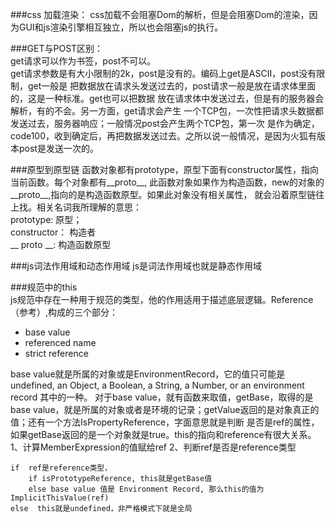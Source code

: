 ###css 加载渲染：
css加载不会阻塞Dom的解析，但是会阻塞Dom的渲染，因为GUI和js渲染引擎相互独立，所以也会阻塞js的执行。  

###GET与POST区别：  
get请求可以作为书签，post不可以。  
get请求参数是有大小限制的2k，post是没有的。编码上get是ASCII，post没有限制，get一般是
把数据放在请求头发送过去的，post请求一般是放在请求体里面的，这是一种标准。get也可以把数据
放在请求体中发送过去，但是有的服务器会解析，有的不会。另一方面，get请求会产生
一个TCP包，一次性把请求头数据都发送过去，服务器响应；一般情况post会产生两个TCP包，第一次
是作为确定，code100，收到确定后，再把数据发送过去。之所以说一般情况，是因为火狐有版本post是发送一次的。

###原型到原型链
函数对象都有prototype，原型下面有constructor属性，指向当前函数。每个对象都有__proto__,
此函数对象如果作为构造函数，new的对象的__proto__,指向的是构造函数原型。如果此对象没有相关属性，
就会沿着原型链往上找。相关名词我所理解的意思：  
prototype: 原型；  
constructor： 构造者   
__ proto __: 构造函数原型  

###js词法作用域和动态作用域
js是词法作用域也就是静态作用域

###规范中的this  
js规范中存在一种用于规范的类型，他的作用适用于描述底层逻辑。Reference（参考）,构成的三个部分： 
 
* base value
* referenced name
* strict reference  

base value就是所属的对象或是EnvironmentRecord，它的值只可能是 undefined, an Object, a Boolean, a String, a Number, or an environment record 其中的一种。
对于base value，就有函数来取值，getBase，取得的是base value，就是所属的对象或者是环境的记录；getValue返回的是对象真正的值；还有一个方法IsPropertyReference，字面意思就是判断
是否是ref的属性，如果getBase返回的是一个对象就是true。this的指向和reference有很大关系。  
1、计算MemberExpression的值赋给ref
2、判断ref是否是reference类型  
```
if  ref是reference类型，  
    if isPrototypeReference, this就是getBase值
    else base value 值是 Environment Record, 那么this的值为 ImplicitThisValue(ref)
else  this就是undefined，非严格模式下就是全局
```





